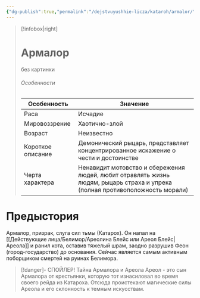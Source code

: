 ```yaml
---
{"dg-publish":true,"permalink":"/dejstvuyushhie-licza/kataroh/armalor/","dgPassFrontmatter":true}
---
```


> [!infobox|right]
> # Армалор
> без картинки
> ###### Особенности
> | Особенность | Значение |
> | ---- | ---- |
> | Раса |Исчадие|
> | Мировоззрение |Хаотично-злой|
> | Возраст |Неизвестно|
> | Короткое описание |Демонический рыцарь, представляет концентрированное искажение о чести и достоинстве|
> | Черта характера |Ненавидит мотовство и сбережения людей, любит отравлять жизнь людям, рыцарь страха и упрека (полная противоположность морали)|

# Предыстория
Армалор, призрак, слуга сил тьмы (Катарох). Он напал на [[Действующие лица/Белимор/Ареолина Блейс или Ареол Блейс\|Ареола]] и ранил кота, оставив тяжелый шрам, заодно разрушив Феон (город-государство) до основания. Сейчас является самым активным поборщиком смертей на руинах Белимора.
> [!danger]- СПОЙЛЕР! Тайна Армалора и Ареола
> Ареол - это сын Армалора от крестьянки, которую тот изнасиловал во время своего рейда из Катароха. Отсюда проистекают магические силы Ареола и его склонность к темным искусствам.
> 


